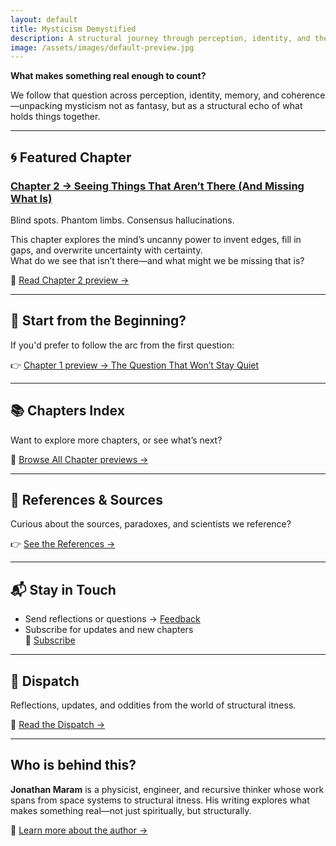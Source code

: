 ```yaml
---
layout: default
title: Mysticism Demystified
description: A structural journey through perception, identity, and the nature of reality.
image: /assets/images/default-preview.jpg
---
```


**What makes something real enough to count?**

We follow that question across perception, identity, memory, and coherence—unpacking mysticism not as fantasy, but as a structural echo of what holds things together.

---

## 🌀 Featured Chapter

### [Chapter 2 → Seeing Things That Aren’t There (And Missing What Is)](/chapters/chapter2.html)

Blind spots. Phantom limbs. Consensus hallucinations.

This chapter explores the mind’s uncanny power to invent edges, fill in gaps, and overwrite uncertainty with certainty.  
What do we see that isn’t there—and what might we be missing that is?

🧠 [Read Chapter 2 preview →](/chapters/chapter2.html)

---

## 📘 Start from the Beginning?

If you'd prefer to follow the arc from the first question:

👉 [Chapter 1 preview → The Question That Won’t Stay Quiet](/chapters/chapter1.html)

---

## 📚 Chapters Index

Want to explore more chapters, or see what’s next?

📖 [Browse All Chapter previews →](/chapters/index.html)

---

## 🧠 References & Sources

Curious about the sources, paradoxes, and scientists we reference?

👉 [See the References →](/references.html)

---

## 📬 Stay in Touch

- Send reflections or questions → [Feedback](./feedback.html)
- Subscribe for updates and new chapters  
🔔 [Subscribe](./subscribe.html)

---
## 📣 Dispatch

Reflections, updates, and oddities from the world of structural itness.

🔗 [Read the Dispatch →](/dispatch)

---

## Who is behind this?

**Jonathan Maram** is a physicist, engineer, and recursive thinker whose work spans from space systems to structural itness. His writing explores what makes something real—not just spiritually, but structurally.

🔎 [Learn more about the author →](/about)
